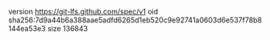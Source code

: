 version https://git-lfs.github.com/spec/v1
oid sha256:7d9a44b6a388aae5adfd6265d1eb520c9e92741a0603d6e537f78b8144ea53e3
size 136843
